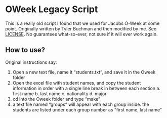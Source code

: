 # OWeek Legacy Script

This is a really old script I found that we used for Jacobs O-Week at some point. Originally written by Tyler Buchman and then modified by me. See [LICENSE](LICENSE). 
No guarantees what-so-ever, not sure if it will ever work again. 

## How to use?
Original instructions say: 
1. Open a new text file, name it “students.txt”, and save it in the Oweek folder
2. Open the excel file with student names, and copy the student information in order with a single line break in between each section
	a. first name
	b. last name
	c. nationality
	d. major
3. cd into the Oweek folder and type “make”
4. a text file named “groups” will appear with each group inside. the students are listed under each group number as “first name, last name”
